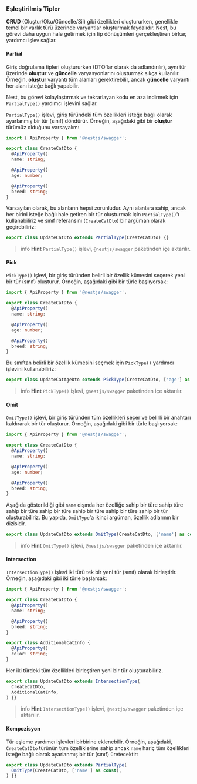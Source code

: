 ### Eşleştirilmiş Tipler

**CRUD** (Oluştur/Oku/Güncelle/Sil) gibi özellikleri oluştururken, genellikle temel bir varlık türü üzerinde varyantlar oluşturmak faydalıdır. Nest, bu görevi daha uygun hale getirmek için tip dönüşümleri gerçekleştiren birkaç yardımcı işlev sağlar.

#### Partial

Giriş doğrulama tipleri oluştururken (DTO'lar olarak da adlandırılır), aynı tür üzerinde **oluştur** ve **güncelle** varyasyonlarını oluşturmak sıkça kullanılır. Örneğin, **oluştur** varyantı tüm alanları gerektirebilir, ancak **güncelle** varyantı her alanı isteğe bağlı yapabilir.

Nest, bu görevi kolaylaştırmak ve tekrarlayan kodu en aza indirmek için `PartialType()` yardımcı işlevini sağlar.

`PartialType()` işlevi, giriş türündeki tüm özellikleri isteğe bağlı olarak ayarlanmış bir tür (sınıf) döndürür. Örneğin, aşağıdaki gibi bir **oluştur** türümüz olduğunu varsayalım:

```typescript
import { ApiProperty } from '@nestjs/swagger';

export class CreateCatDto {
  @ApiProperty()
  name: string;

  @ApiProperty()
  age: number;

  @ApiProperty()
  breed: string;
}
```

Varsayılan olarak, bu alanların hepsi zorunludur. Aynı alanlara sahip, ancak her birini isteğe bağlı hale getiren bir tür oluşturmak için `PartialType()`'ı kullanabiliriz ve sınıf referansını (`CreateCatDto`) bir argüman olarak geçirebiliriz:

```typescript
export class UpdateCatDto extends PartialType(CreateCatDto) {}
```

> info **Hint** `PartialType()` işlevi, `@nestjs/swagger` paketinden içe aktarılır.

#### Pick

`PickType()` işlevi, bir giriş türünden belirli bir özellik kümesini seçerek yeni bir tür (sınıf) oluşturur. Örneğin, aşağıdaki gibi bir türle başlıyorsak:

```typescript
import { ApiProperty } from '@nestjs/swagger';

export class CreateCatDto {
  @ApiProperty()
  name: string;

  @ApiProperty()
  age: number;

  @ApiProperty()
  breed: string;
}
```

Bu sınıftan belirli bir özellik kümesini seçmek için `PickType()` yardımcı işlevini kullanabiliriz:

```typescript
export class UpdateCatAgeDto extends PickType(CreateCatDto, ['age'] as const) {}
```

> info **Hint** `PickType()` işlevi, `@nestjs/swagger` paketinden içe aktarılır.

#### Omit

`OmitType()` işlevi, bir giriş türünden tüm özellikleri seçer ve belirli bir anahtarı kaldırarak bir tür oluşturur. Örneğin, aşağıdaki gibi bir türle başlıyorsak:

```typescript
import { ApiProperty } from '@nestjs/swagger';

export class CreateCatDto {
  @ApiProperty()
  name: string;

  @ApiProperty()
  age: number;

  @ApiProperty()
  breed: string;
}
```

Aşağıda gösterildiği gibi `name` dışında her özelliğe sahip bir türe sahip türe sahip bir türe sahip bir türe sahip bir türe sahip bir türe sahip bir tür oluşturabiliriz. Bu yapıda, `OmitType`'a ikinci argüman, özellik adlarının bir dizisidir.

```typescript
export class UpdateCatDto extends OmitType(CreateCatDto, ['name'] as const) {}
```

> info **Hint** `OmitType()` işlevi, `@nestjs/swagger` paketinden içe aktarılır.

#### Intersection

`IntersectionType()` işlevi iki türü tek bir yeni tür (sınıf) olarak birleştirir. Örneğin, aşağıdaki gibi iki türle başlarsak:

```typescript
import { ApiProperty } from '@nestjs/swagger';

export class CreateCatDto {
  @ApiProperty()
  name: string;

  @ApiProperty()
  breed: string;
}

export class AdditionalCatInfo {
  @ApiProperty()
  color: string;
}
```

Her iki türdeki tüm özellikleri birleştiren yeni bir tür oluşturabiliriz.

```typescript
export class UpdateCatDto extends IntersectionType(
  CreateCatDto,
  AdditionalCatInfo,
) {}
```

> info **Hint** `IntersectionType()` işlevi, `@nestjs/swagger` paketinden içe aktarılır.

#### Kompozisyon

Tür eşleme yardımcı işlevleri birbirine eklenebilir. Örneğin, aşağıdaki, `CreateCatDto` türünün tüm özelliklerine sahip ancak `name` hariç tüm özellikleri isteğe bağlı olarak ayarlanmış bir tür (sınıf) üretecektir:

```typescript
export class UpdateCatDto extends PartialType(
  OmitType(CreateCatDto, ['name'] as const),
) {}
```